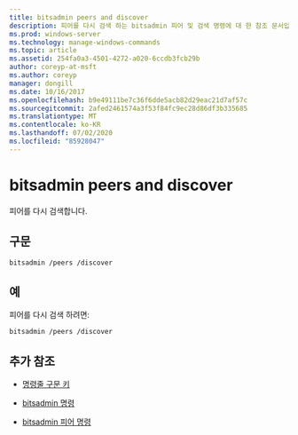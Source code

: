```yaml
---
title: bitsadmin peers and discover
description: 피어를 다시 검색 하는 bitsadmin 피어 및 검색 명령에 대 한 참조 문서입니다.
ms.prod: windows-server
ms.technology: manage-windows-commands
ms.topic: article
ms.assetid: 254fa0a3-4501-4272-a020-6ccdb3fcb29b
author: coreyp-at-msft
ms.author: coreyp
manager: dongill
ms.date: 10/16/2017
ms.openlocfilehash: b9e49111be7c36f6dde5acb82d29eac21d7af57c
ms.sourcegitcommit: 2afed2461574a3f53f84fc9ec28d86df3b335685
ms.translationtype: MT
ms.contentlocale: ko-KR
ms.lasthandoff: 07/02/2020
ms.locfileid: "85928047"
---
```

# <a name="bitsadmin-peers-and-discover"></a>bitsadmin peers and discover

피어를 다시 검색합니다.

## <a name="syntax"></a>구문

```
bitsadmin /peers /discover
```

## <a name="examples"></a>예

피어를 다시 검색 하려면:

```
bitsadmin /peers /discover
```

## <a name="additional-references"></a>추가 참조

- [명령줄 구문 키](command-line-syntax-key.md)

- [bitsadmin 명령](bitsadmin.md)

- [bitsadmin 피어 명령](bitsadmin-peers.md)
